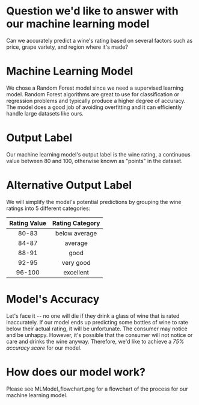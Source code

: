 # Question we'd like to answer with our machine learning model
Can we accurately predict a wine's rating based on several factors such as price, grape variety, and region where it's made?

# Machine Learning Model
We chose a Random Forest model since we need a supervised learning model. Random Forest algorithms are great to use for classification or regression problems and typically produce a higher degree of accuracy. The model does a good job of avoiding overfitting and it can efficiently handle large datasets like ours.

# Output Label
Our machine learning model's output label is the wine rating, a continuous value between 80 and 100, otherwise known as "points" in the dataset. 

# Alternative Output Label
We will simplify the model's potential predictions by grouping the wine ratings into 5 different categories:

| Rating Value | Rating Category |
|:------------:|:---------------:|
| 80-83        | below average   |
| 84-87        | average         |
| 88-91        | good            |
| 92-95        | very good       |
| 96-100       | excellent       |

# Model's Accuracy
Let's face it -- no one will die if they drink a glass of wine that is rated inaccurately. If our model ends up predicting some bottles of wine to rate below their actual rating, it will be unfortunate. The consumer may notice and be unhappy. However, it's possible that the consumer will not notice or care and drinks the wine anyway.  Therefore, we'd like to achieve a *75% accuracy score* for our model.  

# How does our model work?
Please see MLModel_flowchart.png for a flowchart of the process for our machine learning model.